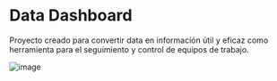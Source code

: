 # Data Dashboard

Proyecto creado para convertir data en información útil y eficaz como herramienta para el seguimiento y control de equipos de trabajo.


![image](https://user-images.githubusercontent.com/31359410/49241513-a496ed80-f3cd-11e8-9dcb-ba2d4ed1a622.png)
